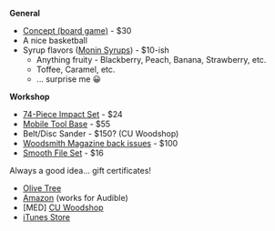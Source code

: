 **General**

- [Concept (board game)](https://www.amazon.com/dp/B00IDB6J0S) - $30
- A nice basketball
- Syrup flavors ([Monin Syrups](https://www.monin.com/us/products)) - $10-ish
  - Anything fruity - Blackberry, Peach, Banana, Strawberry, etc.
  - Toffee, Caramel, etc.
  - ... surprise me 😀


**Workshop**

- [74-Piece Impact Set](https://www.farmandfleet.com/products/1141630-milwaukee-48-32-4062-74-piece-shockwave-impact-set.html) - $24
- [Mobile Tool Base](https://www.amazon.com/gp/product/B00002262M) - $55
- Belt/Disc Sander - $150? (CU Woodshop)
- [Woodsmith Magazine back issues](http://www.woodsmith.com/back-issue-library.php) - $100
- [Smooth File Set](https://www.lowes.com/pd/Kobalt-8-in-Smooth-File-Set/999921002) - $16


Always a good idea... gift certificates!

- [Olive Tree](https://www.olivetree.com/store/gift_cards.php)
- [Amazon](http://www.amazon.com/gp/gc) (works for Audible)
- \[MED] [CU Woodshop](http://cuwoodshop.com/)
- [iTunes Store](http://store.apple.com/us/browse/home/giftcards/itunes/gallery)
